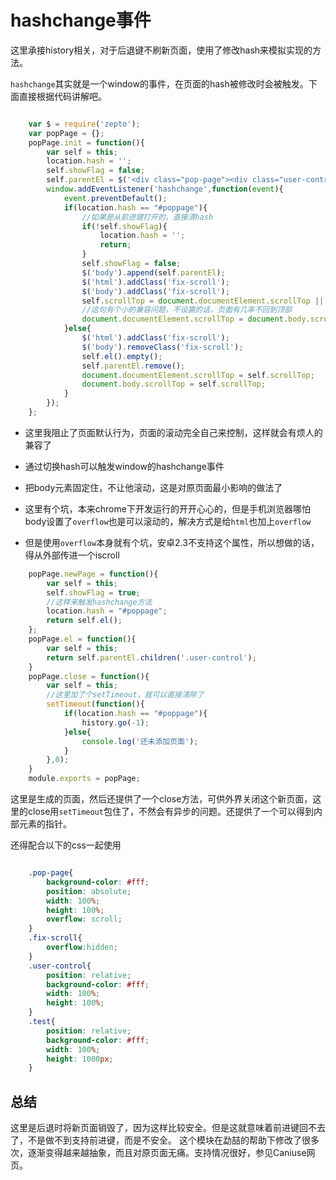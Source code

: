 # hashchange事件

这里承接history相关，对于后退键不刷新页面，使用了修改hash来模拟实现的方法。

`hashchange`其实就是一个window的事件，在页面的hash被修改时会被触发。下面直接根据代码讲解吧。

```javascript

    var $ = require('zepto');
    var popPage = {};
    popPage.init = function(){
        var self = this;
        location.hash = '';
        self.showFlag = false;
        self.parentEl = $('<div class="pop-page"><div class="user-control"></div></div>');
        window.addEventListener('hashchange',function(event){
            event.preventDefault();
            if(location.hash == "#poppage"){
                //如果是从前进键打开的，直接清hash
                if(!self.showFlag){
                    location.hash = '';
                    return;
                }
                self.showFlag = false;
                $('body').append(self.parentEl);
                $('html').addClass('fix-scroll');
                $('body').addClass('fix-scroll');
                self.scrollTop = document.documentElement.scrollTop || document.body.scrollTop;
                //这句有个小的兼容问题，不设置的话，页面有几率不回到顶部
                document.documentElement.scrollTop = document.body.scrollTop = 0;
            }else{
                $('html').addClass('fix-scroll');
                $('body').removeClass('fix-scroll');
                self.el().empty();
                self.parentEl.remove();
                document.documentElement.scrollTop = self.scrollTop;
                document.body.scrollTop = self.scrollTop;
            }
        });
    };
```

- 这里我阻止了页面默认行为，页面的滚动完全自己来控制，这样就会有烦人的兼容了

- 通过切换hash可以触发window的hashchange事件

- 把body元素固定住，不让他滚动，这是对原页面最小影响的做法了

- 这里有个坑，本来chrome下开发运行的开开心心的，但是手机浏览器哪怕body设置了`overflow`也是可以滚动的，解决方式是给`html`也加上`overflow`

- 但是使用`overflow`本身就有个坑，安卓2.3不支持这个属性，所以想做的话，得从外部传进一个iscroll

```javascript
    popPage.newPage = function(){
        var self = this;
        self.showFlag = true;
        //这样来触发hashchange方法
        location.hash = "#poppage";
        return self.el();
    };
    popPage.el = function(){
        var self = this;
        return self.parentEl.children('.user-control');
    }
    popPage.close = function(){
        var self = this;
        //这里加了个setTimeout，就可以直接清除了
        setTimeout(function(){
            if(location.hash == "#poppage"){
                history.go(-1);  
            }else{
                console.log('还未添加页面');
            }    
        },0);
    }
    module.exports = popPage;
```

这里是生成的页面，然后还提供了一个close方法，可供外界关闭这个新页面，这里的close用`setTimeout`包住了，不然会有异步的问题。还提供了一个可以得到内部元素的指针。

还得配合以下的css一起使用
```css

    .pop-page{
        background-color: #fff;
        position: absolute;
        width: 100%;
        height: 100%;
        overflow: scroll;
    }
    .fix-scroll{
        overflow:hidden; 
    }
    .user-control{
        position: relative;
        background-color: #fff;
        width: 100%;
        height: 100%;
    }
    .test{
        position: relative;
        background-color: #fff;
        width: 100%;
        height: 1000px;
    }
```

## 总结
这里是后退时将新页面销毁了，因为这样比较安全。但是这就意味着前进键回不去了，不是做不到支持前进键，而是不安全。
这个模块在勐喆的帮助下修改了很多次，逐渐变得越来越抽象，而且对原页面无痛。支持情况很好，参见Caniuse网页。